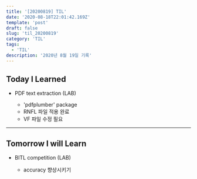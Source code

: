 ```yaml
---
title: '[20200819] TIL'
date: '2020-08-18T22:01:42.169Z'
template: 'post'
draft: false
slug: 'til_20200819'
category: 'TIL'
tags:
  - 'TIL'
description: '2020년 8월 19일 기록'
---
```


## Today I Learned

- PDF text extraction (LAB)

  - 'pdfplumber' package
  - RNFL 파일 적용 완료
  - VF 파일 수정 필요

<hr>

## Tomorrow I will Learn

- BITL competition (LAB)

  - accuracy 향상시키기
